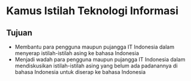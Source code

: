 # Kamus Istilah Teknologi Informasi

## Tujuan

- Membantu para pengguna maupun pujangga IT Indonesia dalam menyerap istilah-istilah asing ke bahasa Indonesia
- Menjadi wadah para pengguna maupun pujangga IT Indonesia dalam mendiskusikan istilah-istilah asing yang belum ada padanannya di bahasa Indonesia untuk diserap ke bahasa Indonesia